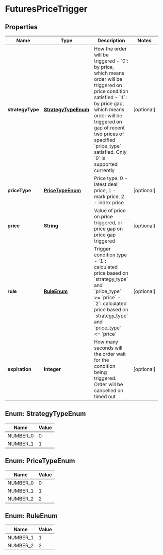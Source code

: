 
# FuturesPriceTrigger

## Properties

Name | Type | Description | Notes
------------ | ------------- | ------------- | -------------
**strategyType** | [**StrategyTypeEnum**](#StrategyTypeEnum) | How the order will be triggered   - &#x60;0&#x60;: by price, which means order will be triggered on price condition satisfied  - &#x60;1&#x60;: by price gap, which means order will be triggered on gap of recent two prices of specified &#x60;price_type&#x60; satisfied.  Only &#x60;0&#x60; is supported currently |  [optional]
**priceType** | [**PriceTypeEnum**](#PriceTypeEnum) | Price type. 0 - latest deal price, 1 - mark price, 2 - index price |  [optional]
**price** | **String** | Value of price on price triggered, or price gap on price gap triggered |  [optional]
**rule** | [**RuleEnum**](#RuleEnum) | Trigger condition type  - &#x60;1&#x60;: calculated price based on &#x60;strategy_type&#x60; and &#x60;price_type&#x60; &gt;&#x3D; &#x60;price&#x60; - &#x60;2&#x60;: calculated price based on &#x60;strategy_type&#x60; and &#x60;price_type&#x60; &lt;&#x3D; &#x60;price&#x60; |  [optional]
**expiration** | **Integer** | How many seconds will the order wait for the condition being triggered. Order will be cancelled on timed out |  [optional]

## Enum: StrategyTypeEnum

Name | Value
---- | -----
NUMBER_0 | 0
NUMBER_1 | 1

## Enum: PriceTypeEnum

Name | Value
---- | -----
NUMBER_0 | 0
NUMBER_1 | 1
NUMBER_2 | 2

## Enum: RuleEnum

Name | Value
---- | -----
NUMBER_1 | 1
NUMBER_2 | 2

